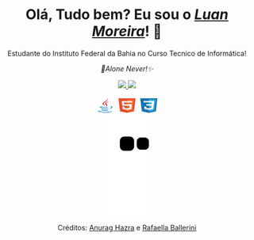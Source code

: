 <div>
  <h1 align="center">Olá, Tudo bem? Eu sou o <a href="https://www.linkedin.com/in/amasterluan/"><i>Luan Moreira</i></a>! 💙</h1>
  <p align="center"> Estudante do Instituto Federal da Bahia no Curso Tecnico de Informática!</a>
  <p align="center"><i> 💙Alone Never!✨</i></h2>
</div>

<div align="center">
  <a href="https://github.com/Amasterlua">
    <img height="150em" src="https://github-readme-stats.vercel.app/api?username=Amasterluan&count_private=true&include_all_commits=true&show_icons=true&theme=github_dark"/>
    <img height="150em" src="https://github-readme-stats.vercel.app/api/top-langs/?username=Amasterluan&theme=github_dark&&layout=compact"/>
  </a>
</div>

<div align="center" valign="top"><br>
  <img align="center" alt="Java" height="30" width="40" src="https://raw.githubusercontent.com/devicons/devicon/master/icons/java/java-original.svg">
  <img align="center" alt="HTML" height="30" width="40" src="https://raw.githubusercontent.com/devicons/devicon/master/icons/html5/html5-original.svg">
  <img align="center" alt="CSS" height="30" width="40" src="https://raw.githubusercontent.com/devicons/devicon/master/icons/css3/css3-original.svg"

</div><br>

<div align="center">
  
  ![Snake animation](https://github.com/Amasterluan/Amasterluan/blob/output/github-contribution-grid-snake.svg)
  
</div>

<div align="center">
  <p>Créditos: <a href="https://github.com/anuraghazra/github-readme-stats">Anurag Hazra</a> e <a href="https://github.com/rafaballerini">Rafaella Ballerini</a></p>
</div>
